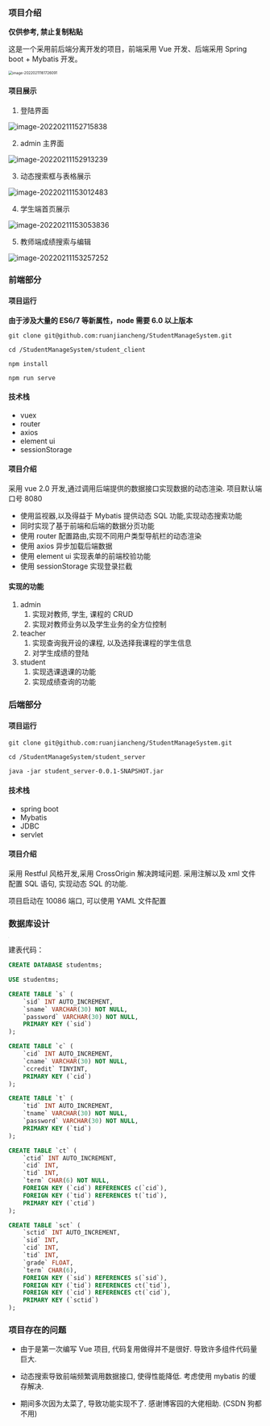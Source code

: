 ### 项目介绍

**仅供参考, 禁止复制粘贴**

这是一个采用前后端分离开发的项目，前端采用 Vue 开发、后端采用 Spring boot + Mybatis 开发。

<img src="README.assets/image-20220211161726091.png" alt="image-20220211161726091" style="zoom:50%;" />

#### 项目展示

1. 登陆界面

![image-20220211152715838](README.assets/image-20220211152715838.png)

2. admin 主界面

![image-20220211152913239](README.assets/image-20220211152913239.png)

3. 动态搜索框与表格展示

![image-20220211153012483](README.assets/image-20220211153012483.png)

4. 学生端首页展示

![image-20220211153053836](README.assets/image-20220211153053836.png)

5. 教师端成绩搜索与编辑

![image-20220211153257252](README.assets/image-20220211153257252.png)

### 前端部分

#### 项目运行

**由于涉及大量的 ES6/7 等新属性，node 需要 6.0 以上版本**

```shell
git clone git@github.com:ruanjiancheng/StudentManageSystem.git

cd /StudentManageSystem/student_client

npm install

npm run serve
```

#### 技术栈

- vuex
- router
- axios
- element ui
- sessionStorage

#### 项目介绍

采用 vue 2.0 开发,通过调用后端提供的数据接口实现数据的动态渲染. 项目默认端口号 8080

- 使用监视器,以及得益于 Mybatis 提供动态 SQL 功能,实现动态搜索功能
- 同时实现了基于前端和后端的数据分页功能
- 使用 router 配置路由,实现不同用户类型导航栏的动态渲染
- 使用 axios 异步加载后端数据
- 使用 element ui 实现表单的前端校验功能
- 使用 sessionStorage 实现登录拦截

#### 实现的功能

1. admin
   1. 实现对教师, 学生, 课程的 CRUD
   2. 实现对教师业务以及学生业务的全方位控制
2. teacher 
   1. 实现查询我开设的课程, 以及选择我课程的学生信息
   2. 对学生成绩的登陆
3. student
   1. 实现选课退课的功能
   2. 实现成绩查询的功能



### 后端部分

#### 项目运行

```shell
git clone git@github.com:ruanjiancheng/StudentManageSystem.git

cd /StudentManageSystem/student_server

java -jar student_server-0.0.1-SNAPSHOT.jar

```

#### 技术栈

- spring boot
- Mybatis
- JDBC
- servlet

#### 项目介绍

采用 Restful 风格开发,采用 CrossOrigin 解决跨域问题. 采用注解以及 xml 文件配置 SQL 语句, 实现动态 SQL 的功能. 

项目启动在 10086 端口, 可以使用 YAML 文件配置



### 数据库设计

<img src="README.assets/image-20220211163057648.png" alt="image-20220211163057648" style="zoom: 1%;" />

建表代码：

```sql
CREATE DATABASE studentms;

USE studentms;

CREATE TABLE `s` (
    `sid` INT AUTO_INCREMENT,
    `sname` VARCHAR(30) NOT NULL,
    `password` VARCHAR(30) NOT NULL,
    PRIMARY KEY (`sid`)
);

CREATE TABLE `c` (
    `cid` INT AUTO_INCREMENT,
    `cname` VARCHAR(30) NOT NULL,
    `ccredit` TINYINT,
    PRIMARY KEY (`cid`)
);

CREATE TABLE `t` (
    `tid` INT AUTO_INCREMENT,
    `tname` VARCHAR(30) NOT NULL,
    `password` VARCHAR(30) NOT NULL,
    PRIMARY KEY (`tid`)
);

CREATE TABLE `ct` (
    `ctid` INT AUTO_INCREMENT,
    `cid` INT,
    `tid` INT,
    `term` CHAR(6) NOT NULL,
    FOREIGN KEY (`cid`) REFERENCES c(`cid`),
    FOREIGN KEY (`tid`) REFERENCES t(`tid`),
    PRIMARY KEY (`ctid`)
);

CREATE TABLE `sct` (
    `sctid` INT AUTO_INCREMENT,
    `sid` INT,
    `cid` INT,
    `tid` INT,
    `grade` FLOAT,
    `term` CHAR(6),
    FOREIGN KEY (`sid`) REFERENCES s(`sid`),
    FOREIGN KEY (`tid`) REFERENCES ct(`tid`),
    FOREIGN KEY (`cid`) REFERENCES ct(`cid`),
    PRIMARY KEY (`sctid`)
);
```



### 项目存在的问题

- 由于是第一次编写 Vue 项目, 代码复用做得并不是很好. 导致许多组件代码量巨大. 
- 动态搜索导致前端频繁调用数据接口, 使得性能降低. 考虑使用 mybatis 的缓存解决.

- 期间多次因为太菜了, 导致功能实现不了. 感谢博客园的大佬相助. (CSDN 狗都不用)
